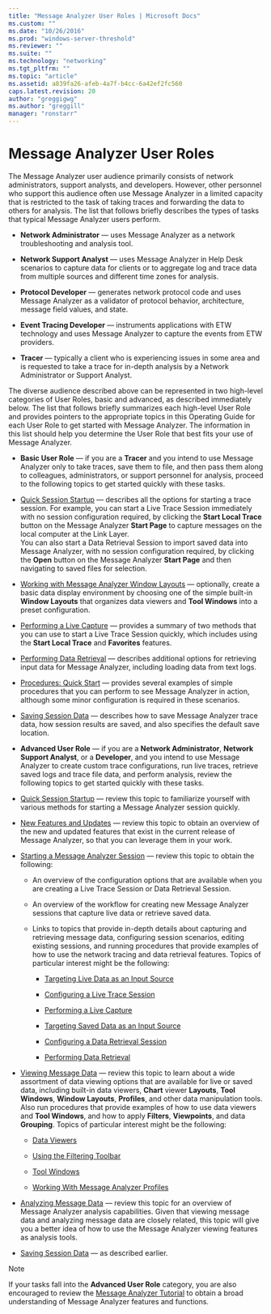 ```yaml
---
title: "Message Analyzer User Roles | Microsoft Docs"
ms.custom: ""
ms.date: "10/26/2016"
ms.prod: "windows-server-threshold"
ms.reviewer: ""
ms.suite: ""
ms.technology: "networking"
ms.tgt_pltfrm: ""
ms.topic: "article"
ms.assetid: a839fa26-afeb-4a7f-b4cc-6a42ef2fc560
caps.latest.revision: 20
author: "greggigwg"
ms.author: "greggill"
manager: "ronstarr"
---
```


# Message Analyzer User Roles

The Message Analyzer user audience primarily consists of network administrators,  support analysts, and developers. However, other personnel who support this audience often use Message Analyzer in a limited capacity that is restricted to the task of taking traces and forwarding the data to others for analysis. The list that follows briefly describes  the types of tasks that typical Message Analyzer users perform.

- **Network Administrator** — uses  Message Analyzer as a network troubleshooting and analysis tool.

- **Network Support Analyst** — uses  Message Analyzer in  Help Desk scenarios to capture data for clients or to aggregate log and trace data from multiple sources and different time zones for analysis.

- **Protocol Developer** — generates  network protocol code and uses Message Analyzer as a  validator of protocol  behavior, architecture, message field values, and state.

- **Event Tracing Developer** — instruments applications with ETW technology and uses Message Analyzer to capture the events from ETW providers.

- **Tracer** — typically a client who is experiencing issues in some area and is requested to take a trace for in-depth analysis by a Network Administrator or Support Analyst.

The diverse audience described above can be represented  in two high-level categories of User Roles, basic and advanced, as described immediately below. The list that follows briefly summarizes each high-level User Role and provides pointers to the appropriate topics in this Operating Guide for each User Role to get started with Message Analyzer. The information in this list should help you determine the User Role that best fits your use of Message Analyzer.

- **Basic User Role** — if you are a **Tracer** and you intend to use Message Analyzer only to take traces, save them to file, and then pass them along to colleagues, administrators, or support personnel for analysis, proceed to the following topics to get started quickly with these tasks.

 - [Quick Session Startup](quick-session-startup.md) — describes all the options for starting a trace session. For example, you can start a Live Trace Session immediately with no session configuration required, by clicking the **Start Local Trace** button on the Message Analyzer **Start Page** to capture messages on the local computer at the Link Layer.<br />You can also start a Data Retrieval Session to import saved data into Message Analyzer, with no session configuration required, by clicking the **Open** button on the Message Analyzer **Start Page** and then navigating to saved files for selection.

 - [Working with Message Analyzer Window Layouts](working-with-message-analyzer-window-layouts.md) — optionally, create a basic data display environment by choosing one of the simple built-in **Window Layouts** that organizes data viewers and **Tool Windows** into a preset configuration.

 - [Performing a Live Capture](performing-a-live-capture.md) — provides a summary of two methods that you can use to start  a Live Trace Session quickly, which includes using the **Start Local Trace** and **Favorites** features.

 - [Performing Data Retrieval](performing-data-retrieval.md) — describes additional options for retrieving input data for Message Analyzer, including loading data from text logs.

 - [Procedures: Quick Start](procedures-quick-start.md) — provides several examples of simple procedures that you can perform to see Message Analyzer in action, although some minor configuration is required in these scenarios.

 - [Saving Session Data](saving-session-data.md) — describes how to save Message Analyzer trace data, how session results are saved, and also specifies the default save location.

- **Advanced User Role** — if you are a **Network Administrator**, **Network Support Analyst**, or a **Developer**, and you intend to use Message Analyzer to create custom trace configurations, run live  traces, retrieve saved logs and trace file data, and perform analysis, review the following topics to get started quickly with these tasks.

 - [Quick Session Startup](quick-session-startup.md) — review this topic to familiarize yourself with various methods for starting a Message Analyzer session quickly.

 - [New Features and Updates](new-features-and-updates.md) — review this topic to obtain an overview of the new and updated features that exist in the current release of Message Analyzer, so that you can leverage them in your work.

 - [Starting a Message Analyzer Session](starting-a-message-analyzer-session.md) — review this topic to obtain the following:

    - An overview of the configuration options that are available when you are creating a Live Trace Session or Data Retrieval Session.

    - An overview of the workflow for creating new Message Analyzer sessions that capture live data or retrieve  saved data.

    - Links to topics that provide in-depth details about capturing and retrieving message data, configuring session scenarios, editing existing sessions, and running procedures that provide examples of how to use the network tracing and data retrieval features. Topics of particular interest might be the following:

      - [Targeting Live Data as an Input Source](targeting-live-data-as-an-input-source.md)

      - [Configuring a Live Trace Session](configuring-a-live-trace-session.md)

      - [Performing a Live Capture](performing-a-live-capture.md)

      - [Targeting Saved Data as an Input Source](targeting-saved-data-as-an-input-source.md)

      - [Configuring a Data Retrieval Session](configuring-a-data-retrieval-session.md)

      - [Performing Data Retrieval](performing-data-retrieval.md)

 - [Viewing Message Data](viewing-message-data.md) — review this topic to learn about a wide assortment of data viewing options that are available for live or saved data, including built-in data viewers, **Chart** viewer **Layouts**, **Tool Windows**, **Window Layouts**, **Profiles**, and other data manipulation tools. Also run procedures that provide examples of how to use data viewers and **Tool Windows**, and how to apply **Filters**, **Viewpoints**, and data **Grouping**. Topics of particular interest might be the following:

    - [Data Viewers](data-viewers.md)

    - [Using the Filtering Toolbar](using-the-filtering-toolbar.md)

    - [Tool Windows](tool-windows.md)

    - [Working With Message Analyzer Profiles](working-with-message-analyzer-profiles.md)

 - [Analyzing Message Data](analyzing-message-data.md) — review this topic for an overview of Message Analyzer analysis capabilities. Given that viewing message data and analyzing message data are closely related, this topic will give you a better idea of how to use the Message Analyzer viewing features as analysis tools.

 - [Saving Session Data](saving-session-data.md) — as described earlier.

> [!NOTE]
> If your tasks fall into the **Advanced User Role** category, you are also encouraged to review the [Message Analyzer Tutorial](message-analyzer-tutorial.md) to obtain a broad understanding of Message Analyzer features and functions.